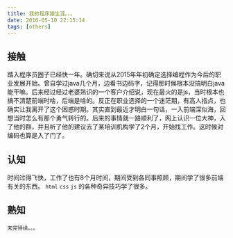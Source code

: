 ```yaml
---
title: 我的程序猿生涯。。。
date: 2016-05-10 22:15:14
tags: [others]
---
```

## 接触   
踏入程序员圈子已经快一年。确切来说从2015年年初确定选择编程作为今后的职业发展开始。曾自学过java几个月，边看书边码字，记得那时候根本没搞明白java能干嘛。后来经过经过老婆熟识的一个客户介绍说，现在最火的是js，当时根本也搞不清楚前端时啥，后端是啥的。反正在职业选择的一个迷茫期，有高人指点，也确实让我离开了这个困惑时期。其实直到最近才明白一句话，一入前端深似海，回想当时怎么有那个勇气转行的。后来的事情就一路顺利了，网上认识一位大神，入了他的群，并且听了他的建议去了某培训机构学了2个月，开始找工作。这时候对编码也算是入了门了。

## 认知
  时间过得飞快，工作了也有8个月时间，期间受到各同事照顾，期间学了很多前端有关的东西。
  ```html``` ```css``` ```js``` 的各种奇异技巧学了很多。

 ## 熟知

    未完待续。。。
